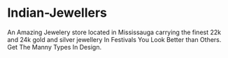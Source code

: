 # Indian-Jewellers
An Amazing Jewelery store located in Mississauga carrying the finest 22k and 24k gold and silver jewellery
In Festivals You Look Better than Others.
Get The Manny Types In Design.
